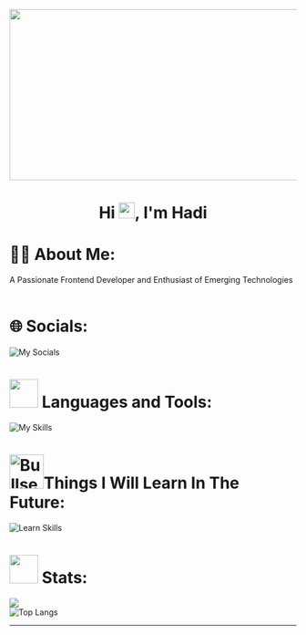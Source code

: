 <img src="" width="1000" height="300"></img>

<h1 align="center">
   <a herf="https://github.com/HadiBRJS"> Hi <img src="https://media.giphy.com/media/hvRJCLFzcasrR4ia7z/giphy.gif" width="28">, I'm Hadi
 </h1>
    
# 👨‍💻 About Me:
A Passionate Frontend Developer and Enthusiast of Emerging Technologies<br><br>

# 🌐 Socials:
![My Socials](https://skillicons.dev/icons?i=discord,github,instagram,gmail,&theme=dark)

# <img src="https://media2.giphy.com/media/QssGEmpkyEOhBCb7e1/giphy.gif?cid=ecf05e47a0n3gi1bfqntqmob8g9aid1oyj2wr3ds3mg700bl&rid=giphy.gif" height="50px"> Languages and Tools:

![My Skills](https://skillicons.dev/icons?i=javascript,nodejs,npm,html,css,git,mysql,wordpress,bootstrap,react&theme=dark)
# <img src="https://user-images.githubusercontent.com/74038190/216122069-5b8169d7-1d8e-4a13-b245-a8e4176c99f8.png" alt="Bullseye" width="60" />Things I Will Learn In The Future:
![Learn Skills](https://skillicons.dev/icons?i=redis,vuejs,tailwind,redux,jquery,electron,alpinejs,expressjs&theme=dark)

# <img src="https://media.giphy.com/media/iY8CRBdQXODJSCERIr/giphy.gif" width="50"> Stats:
![](https://github-readme-stats.vercel.app/api?username=HadiBRJS&theme=dark&include_all_commits=true&count_private=true&show_icons=true&icon_color=434d58)<br/>
![Top Langs](https://github-readme-stats.vercel.app/api/top-langs/?username=HadiBRJS&theme=dark&include_all_commits=true&count_private=true&layout=compact) <br/>


---

<!-- Ends -->
